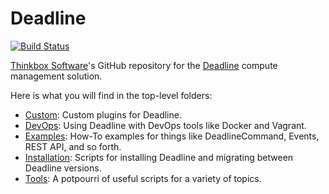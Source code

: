 # Deadline #

[![Build Status](https://travis-ci.org/ThinkboxSoftware/Deadline.svg?branch=master)](https://travis-ci.org/ThinkboxSoftware/Deadline)

[Thinkbox Software](http://www.thinkboxsoftware.com/)'s GitHub repository for the 
[Deadline](http://deadline.thinkboxsoftware.com/) compute management solution.

Here is what you will find in the top-level folders:

* [Custom](Custom):  Custom plugins for Deadline.
* [DevOps](DevOps):  Using Deadline with DevOps tools like Docker and Vagrant.
* [Examples](Examples):  How-To examples for things like DeadlineCommand, Events, REST API, and so forth.
* [Installation](Installation):  Scripts for installing Deadline and migrating between Deadline versions.
* [Tools](Tools): A potpourri of useful scripts for a variety of topics.

